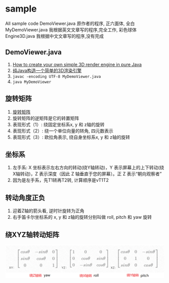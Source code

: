 # sample

All sample code
DemoViewer.java   原作者的程序, 正六面体, 全白
MyDemoViewer.java 我根据英文文章写的程序,完全工作, 彩色球体
Engine3D.java     我根据中文文章写的程序,没有完成

## DemoViewer.java
1. [How to create your own simple 3D render engine in pure Java](http://blog.rogach.org/2015/08/how-to-create-your-own-simple-3d-render.html)
2. [纯Java构造一个简单的3D渲染引擎](https://mp.weixin.qq.com/s/mnUcffuh0nqhuVXvo9eGLw)
3. `javac -encoding UTF-8 MyDemoViewer.java`
4. `java MyDemoViewer`

## 旋转矩阵
1. [旋转矩阵](https://zh.wikipedia.org/wiki/%E6%97%8B%E8%BD%AC%E7%9F%A9%E9%98%B5)
2. 旋转矩阵的逆矩阵是它的转置矩阵
3. 表现形式（1）: 绕固定坐标系x, y 和 z轴的旋转
4. 表现形式（2）: 绕一个单位向量的转角, 四元数表示
5. 表现形式（3）: 欧拉角表示, 绕自身坐标系x, y 和 z轴的旋转

## 坐标系
1. 左手系: X 坐标表示左右方向的转动(绕Y轴转动)，Y 表示屏幕上的上下转动(绕X轴转动)，Z 表示深度（因此 Z 轴垂直于您的屏幕）。正 Z 表示“朝向观察者”
2. 因为是左手系，先T1转再T2转, 计算顺序是vT1T2

## 转动角度正负
1. 迎着Z轴的箭头看, 逆时针旋转为正角 
2. 右手笛卡尔坐标系的 x, y 和 z轴的旋转分别叫做 roll, pitch 和 yaw 旋转


## 绕XYZ轴转动矩阵
![绕XYZ轴转动矩阵](rotateMatrix.png)
